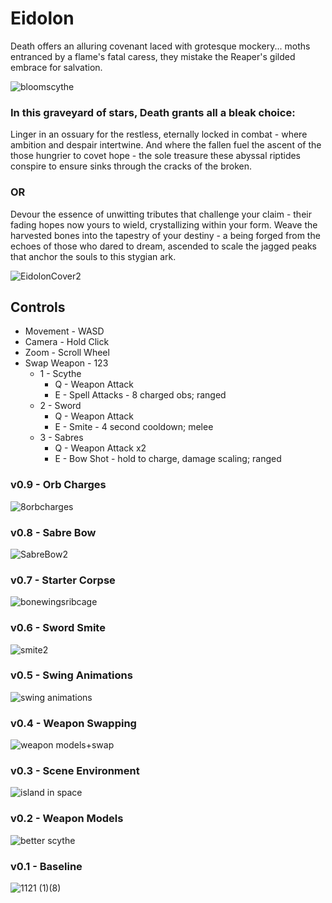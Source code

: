 # Eidolon
Death offers an alluring covenant laced with grotesque mockery... moths entranced by a flame's fatal caress, they mistake the Reaper's gilded embrace for salvation. 

![bloomscythe](https://github.com/user-attachments/assets/242617d9-403b-4d6b-b380-9c3c36c3945c)

### In this graveyard of stars, Death grants all a bleak choice:

Linger in an ossuary for the restless, eternally locked in combat - where ambition and despair intertwine. And where the fallen fuel the ascent of the those hungrier to covet hope - the sole treasure these abyssal riptides conspire to ensure sinks through the cracks of the broken. 

### OR

Devour the essence of unwitting tributes that challenge your claim - their fading hopes now yours to wield, crystallizing within your form. Weave the harvested bones into the tapestry of your destiny - a being forged from the echoes of those who dared to dream, ascended to scale the jagged peaks that anchor the souls to this stygian ark. 

![EidolonCover2](https://github.com/user-attachments/assets/ab21c879-3dcf-4c63-b71a-4d41af848805)

## Controls
- Movement - WASD
- Camera - Hold Click
- Zoom - Scroll Wheel
- Swap Weapon - 123 
    - 1 - Scythe 
        - Q - Weapon Attack
        - E - Spell Attacks - 8 charged obs; ranged 
    - 2 - Sword 
        - Q - Weapon Attack
        - E - Smite - 4  second cooldown; melee
    - 3 - Sabres
        - Q - Weapon Attack x2
        - E - Bow Shot - hold to charge, damage scaling; ranged


### v0.9 - Orb Charges 
![8orbcharges](https://github.com/user-attachments/assets/90c55e1c-8263-4d38-96b0-38ea42274176)

### v0.8 - Sabre Bow
![SabreBow2](https://github.com/user-attachments/assets/4de5e2c6-ce47-4229-9151-49f68e870600)

### v0.7 - Starter Corpse
![bonewingsribcage](https://github.com/user-attachments/assets/a82fc47a-7fa0-4026-9fc5-9281ae64d43a)

### v0.6 - Sword Smite
![smite2](https://github.com/user-attachments/assets/21244e01-d1bd-45fd-a704-53f1261dcafe)

### v0.5 - Swing Animations
![swing animations](https://github.com/user-attachments/assets/a7cea382-d56e-442f-8ef9-c9d9229f9a38)

### v0.4 - Weapon Swapping
![weapon models+swap](https://github.com/user-attachments/assets/ed580b7c-4e8e-411b-b29e-fe6ae3f4ff36)

### v0.3 - Scene Environment
![island in space](https://github.com/user-attachments/assets/59274513-1c79-44ea-ab8b-1e81c81812d8)

### v0.2 - Weapon Models
![better scythe](https://github.com/user-attachments/assets/974f8599-24f1-45c0-a624-ba313d6ced2b)

### v0.1 - Baseline
![1121 (1)(8)](https://github.com/user-attachments/assets/9247e7c6-6cd0-4a21-8616-d08d82f591cf)

